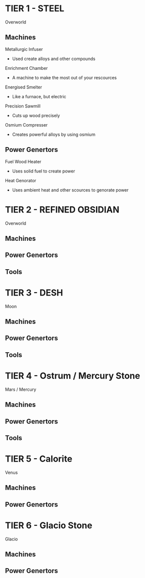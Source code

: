 # TIER 1 - STEEL
Overworld
## Machines

Metallurgic Infuser
- Used create alloys and other compounds

Enrichment Chamber
- A machine to make the most out of your rescources

Energised Smelter
- Like a furnace, but electric

Precision Sawmill
- Cuts up wood precisely 

Osmium Compresser
- Creates powerful alloys by using osmium

## Power Genertors

Fuel Wood Heater
- Uses solid fuel to create power

Heat Genorator
- Uses ambient heat and other scources to genorate power


# TIER 2 - REFINED OBSIDIAN
Overworld
## Machines
## Power Genertors
## Tools


# TIER 3 - DESH
Moon
## Machines
## Power Genertors
## Tools


# TIER 4 - Ostrum / Mercury Stone
Mars / Mercury
## Machines
## Power Genertors
## Tools


# TIER 5 - Calorite
Venus
## Machines
## Power Genertors


# TIER 6 - Glacio Stone
Glacio
## Machines
## Power Genertors
